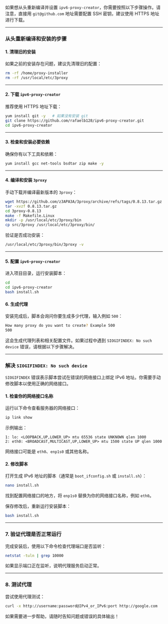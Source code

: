 如果想从头重新编译并设置 `ipv6-proxy-creator`，你需要按照以下步骤操作。请注意，直接用 `git@github.com` 地址需要配置 SSH 密钥，建议使用 HTTPS 地址进行下载。

---

### 从头重新编译和安装的步骤

#### 1. **清理旧的安装**
如果之前的安装存在问题，建议先清理旧的配置：
```bash
rm -rf /home/proxy-installer
rm -rf /usr/local/etc/3proxy
```

---

#### 2. **下载 `ipv6-proxy-creator`**
推荐使用 HTTPS 地址下载：
```bash
yum install git -y   # 如果没有安装 git
git clone https://github.com/rafaelb128/ipv6-proxy-creator.git
cd ipv6-proxy-creator
```

---

#### 3. **检查和安装必要依赖**
确保你有以下工具和依赖：
```bash
yum install gcc net-tools bsdtar zip make -y
```

---

#### 4. **编译和安装 `3proxy`**
手动下载并编译最新版本的 `3proxy`：

```bash
wget https://github.com/z3APA3A/3proxy/archive/refs/tags/0.8.13.tar.gz
tar -xvzf 0.8.13.tar.gz
cd 3proxy-0.8.13
make -f Makefile.Linux
mkdir -p /usr/local/etc/3proxy/bin
cp src/3proxy /usr/local/etc/3proxy/bin/
```

验证是否成功安装：
```bash
/usr/local/etc/3proxy/bin/3proxy -v
```

---

#### 5. **配置 `ipv6-proxy-creator`**
进入项目目录，运行安装脚本：
```bash
cd
cd ipv6-proxy-creator
bash install.sh
```

#### 6. **生成代理**
安装完成后，脚本会询问你要生成多少代理，输入例如 `500`：
```bash
How many proxy do you want to create? Example 500
500
```

这会生成代理列表和相关配置文件。如果过程中遇到 `SIOGIFINDEX: No such device` 错误，请根据以下步骤解决。

---

### 解决 `SIOGIFINDEX: No such device`

`SIOGIFINDEX` 错误表示脚本尝试在错误的网络接口上绑定 IPv6 地址。你需要手动修改脚本以使用正确的网络接口。

#### 1. **检查你的网络接口名称**
运行以下命令查看服务器的网络接口：
```bash
ip link show
```
示例输出：
```
1: lo: <LOOPBACK,UP,LOWER_UP> mtu 65536 state UNKNOWN qlen 1000
2: eth0: <BROADCAST,MULTICAST,UP,LOWER_UP> mtu 1500 state UP qlen 1000
```

网络接口可能是 `eth0`、`enp1s0` 或其他名称。

#### 2. **修改脚本**
打开生成 IPv6 地址的脚本（通常是 `boot_ifconfig.sh` 或 `install.sh`）：
```bash
nano install.sh
```

找到配置网络接口的地方，将 `enp1s0` 替换为你的网络接口名称，例如 `eth0`。

保存修改后，重新运行安装脚本：
```bash
bash install.sh
```

---

### 7. **验证代理是否正常运行**
完成安装后，使用以下命令检查代理端口是否监听：
```bash
netstat -tuln | grep 10000
```

如果显示端口正在监听，说明代理服务启动正常。

---

### 8. **测试代理**
尝试使用代理测试：
```bash
curl -x http://username:password@IPv4_or_IPv6:port http://google.com
```

如果需要进一步帮助，请随时告知问题或错误的具体输出！
